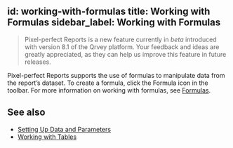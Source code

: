 id: working-with-formulas
title: Working with Formulas
sidebar_label: Working with Formulas
---
<div style={{textAlign: "justify"}}>

>Pixel-perfect Reports is a new feature currently in *beta* introduced with version 8.1 of the Qrvey platform. Your feedback and ideas are greatly appreciated, as they can help us improve this feature in future releases.

Pixel-perfect Reports supports the use of formulas to manipulate data from the report’s dataset. To create a formula, click the Formula icon in the toolbar. For more information on working with formulas, see [Formulas](../dataviews/formulas.md). 

## See also
- [Setting Up Data and Parameters](data-and-parameters.md)
- [Working with Tables](tables.md)
